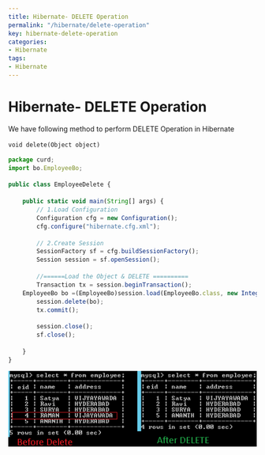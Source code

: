 ```yaml
---
title: Hibernate- DELETE Operation
permalink: "/hibernate/delete-operation"
key: hibernate-delete-operation
categories:
- Hibernate
tags:
- Hibernate
---
```


Hibernate- DELETE Operation
=====================================

We have following method to perform DELETE Operation in Hibernate

`void delete(Object object)`

```javascript
package curd;
import bo.EmployeeBo;

public class EmployeeDelete {

	public static void main(String[] args) {
		// 1.Load Configuration
		Configuration cfg = new Configuration();
		cfg.configure("hibernate.cfg.xml");

		// 2.Create Session
		SessionFactory sf = cfg.buildSessionFactory();
		Session session = sf.openSession();
		
		//======Load the Object & DELETE ==========
		Transaction tx = session.beginTransaction();
	EmployeeBo bo =(EmployeeBo)session.load(EmployeeBo.class, new Integer(4));
		session.delete(bo);
		tx.commit();
				 
		session.close();
		sf.close();

	}
}
```
![E:\\Users\\satyacodes\\Pictures\\12.png](media/a6769822b9253c5b2d11408f9b90560b.png)
